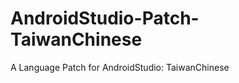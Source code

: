 AndroidStudio-Patch-TaiwanChinese
=================================

A Language Patch for AndroidStudio: TaiwanChinese
